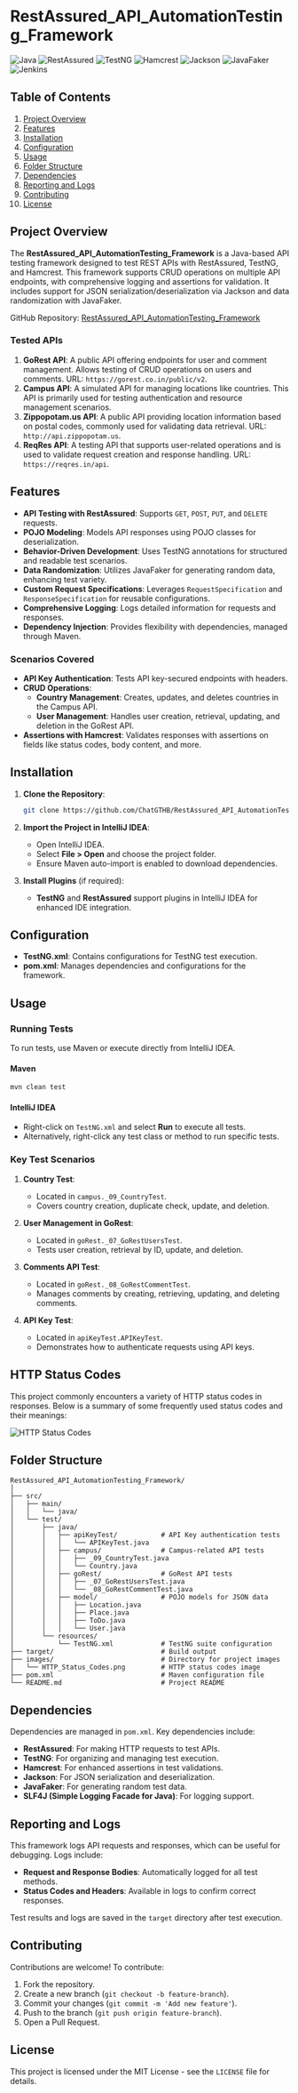 
# RestAssured_API_AutomationTesting_Framework

![Java](https://img.shields.io/badge/Java-ED8B00?style=for-the-badge&logo=java&logoColor=white)
![RestAssured](https://img.shields.io/badge/RestAssured-6DB33F?style=for-the-badge&logo=java&logoColor=white)
![TestNG](https://img.shields.io/badge/TestNG-FF7300?style=for-the-badge&logo=testng&logoColor=white)
![Hamcrest](https://img.shields.io/badge/Hamcrest-655c83?style=for-the-badge)
![Jackson](https://img.shields.io/badge/Jackson-ff9933?style=for-the-badge)
![JavaFaker](https://img.shields.io/badge/JavaFaker-3b5b3f?style=for-the-badge)
![Jenkins](https://img.shields.io/badge/Jenkins-D24939?style=for-the-badge&logo=jenkins&logoColor=white)

## Table of Contents

1. [Project Overview](#project-overview)
2. [Features](#features)
3. [Installation](#installation)
4. [Configuration](#configuration)
5. [Usage](#usage)
6. [Folder Structure](#folder-structure)
7. [Dependencies](#dependencies)
8. [Reporting and Logs](#reporting-and-logs)
9. [Contributing](#contributing)
10. [License](#license)

## Project Overview

The **RestAssured_API_AutomationTesting_Framework** is a Java-based API testing framework designed to test REST APIs with RestAssured, TestNG, and Hamcrest. This framework supports CRUD operations on multiple API endpoints, with comprehensive logging and assertions for validation. It includes support for JSON serialization/deserialization via Jackson and data randomization with JavaFaker.

GitHub Repository: [RestAssured_API_AutomationTesting_Framework](https://github.com/ChatGTHB/RestAssured_API_AutomationTesting_Framework.git)

### Tested APIs

1. **GoRest API**: A public API offering endpoints for user and comment management. Allows testing of CRUD operations on users and comments. URL: `https://gorest.co.in/public/v2`.
2. **Campus API**: A simulated API for managing locations like countries. This API is primarily used for testing authentication and resource management scenarios.
3. **Zippopotam.us API**: A public API providing location information based on postal codes, commonly used for validating data retrieval. URL: `http://api.zippopotam.us`.
4. **ReqRes API**: A testing API that supports user-related operations and is used to validate request creation and response handling. URL: `https://reqres.in/api`.

## Features

- **API Testing with RestAssured**: Supports `GET`, `POST`, `PUT`, and `DELETE` requests.
- **POJO Modeling**: Models API responses using POJO classes for deserialization.
- **Behavior-Driven Development**: Uses TestNG annotations for structured and readable test scenarios.
- **Data Randomization**: Utilizes JavaFaker for generating random data, enhancing test variety.
- **Custom Request Specifications**: Leverages `RequestSpecification` and `ResponseSpecification` for reusable configurations.
- **Comprehensive Logging**: Logs detailed information for requests and responses.
- **Dependency Injection**: Provides flexibility with dependencies, managed through Maven.

### Scenarios Covered
- **API Key Authentication**: Tests API key-secured endpoints with headers.
- **CRUD Operations**:
  - **Country Management**: Creates, updates, and deletes countries in the Campus API.
  - **User Management**: Handles user creation, retrieval, updating, and deletion in the GoRest API.
- **Assertions with Hamcrest**: Validates responses with assertions on fields like status codes, body content, and more.

## Installation

1. **Clone the Repository**:
   ```bash
   git clone https://github.com/ChatGTHB/RestAssured_API_AutomationTesting_Framework.git
   ```
2. **Import the Project in IntelliJ IDEA**:
   - Open IntelliJ IDEA.
   - Select **File > Open** and choose the project folder.
   - Ensure Maven auto-import is enabled to download dependencies.

3. **Install Plugins** (if required):
   - **TestNG** and **RestAssured** support plugins in IntelliJ IDEA for enhanced IDE integration.

## Configuration

- **TestNG.xml**: Contains configurations for TestNG test execution.
- **pom.xml**: Manages dependencies and configurations for the framework. 

## Usage

### Running Tests

To run tests, use Maven or execute directly from IntelliJ IDEA.

#### Maven
```bash
mvn clean test
```

#### IntelliJ IDEA
- Right-click on `TestNG.xml` and select **Run** to execute all tests.
- Alternatively, right-click any test class or method to run specific tests.

### Key Test Scenarios

1. **Country Test**:
   - Located in `campus._09_CountryTest`.
   - Covers country creation, duplicate check, update, and deletion.

2. **User Management in GoRest**:
   - Located in `goRest._07_GoRestUsersTest`.
   - Tests user creation, retrieval by ID, update, and deletion.

3. **Comments API Test**:
   - Located in `goRest._08_GoRestCommentTest`.
   - Manages comments by creating, retrieving, updating, and deleting comments.

4. **API Key Test**:
   - Located in `apiKeyTest.APIKeyTest`.
   - Demonstrates how to authenticate requests using API keys.

## HTTP Status Codes

This project commonly encounters a variety of HTTP status codes in responses. Below is a summary of some frequently used status codes and their meanings:

![HTTP Status Codes](./images/HTTP_Status_Codes.png)

## Folder Structure

```plaintext
RestAssured_API_AutomationTesting_Framework/
│
├── src/
│   ├── main/
│   │   └── java/
│   └── test/
│       ├── java/
│       │   ├── apiKeyTest/           # API Key authentication tests
│       │   │   └── APIKeyTest.java
│       │   ├── campus/               # Campus-related API tests
│       │   │   ├── _09_CountryTest.java
│       │   │   └── Country.java
│       │   ├── goRest/               # GoRest API tests
│       │   │   ├── _07_GoRestUsersTest.java
│       │   │   └── _08_GoRestCommentTest.java
│       │   ├── model/                # POJO models for JSON data
│       │   │   ├── Location.java
│       │   │   ├── Place.java
│       │   │   ├── ToDo.java
│       │   │   └── User.java
│       └── resources/
│           └── TestNG.xml            # TestNG suite configuration
├── target/                           # Build output
├── images/                           # Directory for project images
│   └── HTTP_Status_Codes.png         # HTTP status codes image
├── pom.xml                           # Maven configuration file
└── README.md                         # Project README
```

## Dependencies

Dependencies are managed in `pom.xml`. Key dependencies include:

- **RestAssured**: For making HTTP requests to test APIs.
- **TestNG**: For organizing and managing test execution.
- **Hamcrest**: For enhanced assertions in test validations.
- **Jackson**: For JSON serialization and deserialization.
- **JavaFaker**: For generating random test data.
- **SLF4J (Simple Logging Facade for Java)**: For logging support.

## Reporting and Logs

This framework logs API requests and responses, which can be useful for debugging. Logs include:

- **Request and Response Bodies**: Automatically logged for all test methods.
- **Status Codes and Headers**: Available in logs to confirm correct responses.

Test results and logs are saved in the `target` directory after test execution.

## Contributing

Contributions are welcome! To contribute:

1. Fork the repository.
2. Create a new branch (`git checkout -b feature-branch`).
3. Commit your changes (`git commit -m 'Add new feature'`).
4. Push to the branch (`git push origin feature-branch`).
5. Open a Pull Request.

## License

This project is licensed under the MIT License - see the `LICENSE` file for details.

